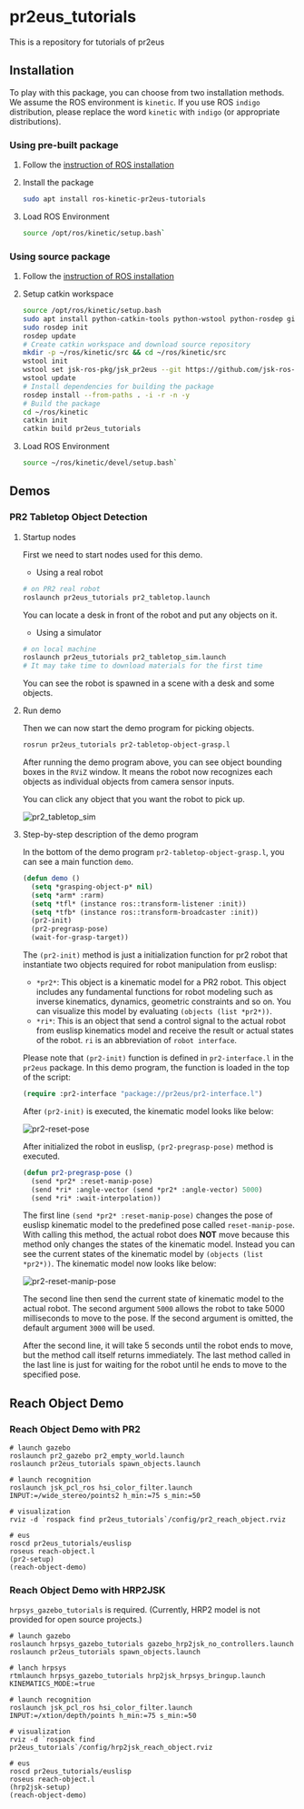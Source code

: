 # pr2eus_tutorials

This is a repository for tutorials of pr2eus

## Installation

To play with this package, you can choose from two installation methods.
We assume the ROS environment is `kinetic`.
If you use ROS `indigo` distribution, please replace the word `kinetic` with `indigo` (or appropriate distributions).

### Using pre-built package

1. Follow the [instruction of ROS installation](http://wiki.ros.org/kinetic/Installation/Ubuntu)
2. Install the package

    ```bash
    sudo apt install ros-kinetic-pr2eus-tutorials
    ```

3. Load ROS Environment

    ```bash
    source /opt/ros/kinetic/setup.bash`
    ```

### Using source package

1. Follow the [instruction of ROS installation](http://wiki.ros.org/kinetic/Installation/Ubuntu)
2. Setup catkin workspace

   ```bash
   source /opt/ros/kinetic/setup.bash
   sudo apt install python-catkin-tools python-wstool python-rosdep git
   sudo rosdep init
   rosdep update
   # Create catkin workspace and download source repository
   mkdir -p ~/ros/kinetic/src && cd ~/ros/kinetic/src
   wstool init
   wstool set jsk-ros-pkg/jsk_pr2eus --git https://github.com/jsk-ros-pkg/jsk_pr2eus.git -v master
   wstool update
   # Install dependencies for building the package
   rosdep install --from-paths . -i -r -n -y
   # Build the package
   cd ~/ros/kinetic
   catkin init
   catkin build pr2eus_tutorials
   ```

3. Load ROS Environment

   ```bash
   source ~/ros/kinetic/devel/setup.bash`
   ```

## Demos

### PR2 Tabletop Object Detection

1. Startup nodes

    First we need to start nodes used for this demo.

    - Using a real robot

    ```bash
    # on PR2 real robot
    roslaunch pr2eus_tutorials pr2_tabletop.launch
    ```

    You can locate a desk in front of the robot and put any objects on it.

    - Using a simulator

    ```bash
    # on local machine
    roslaunch pr2eus_tutorials pr2_tabletop_sim.launch
    # It may take time to download materials for the first time
    ```

    You can see the robot is spawned in a scene with a desk and some objects.

2. Run demo

    Then we can now start the demo program for picking objects.

    ```bash
    rosrun pr2eus_tutorials pr2-tabletop-object-grasp.l
    ```

    After running the demo program above, you can see object bounding boxes in the `RViZ` window.
    It means the robot now recognizes each objects as individual objects from camera sensor inputs.

    You can click any object that you want the robot to pick up.


    ![pr2_tabletop_sim](https://gist.githubusercontent.com/furushchev/b3f3bb08953407966f80f4b0ac70c7dd/raw/pr2_tabletop_screen.png)

3. Step-by-step description of the demo program

    In the bottom of the demo program `pr2-tabletop-object-grasp.l`, you can see a main function `demo`.

    ```lisp
    (defun demo ()
      (setq *grasping-object-p* nil)
      (setq *arm* :rarm)
      (setq *tfl* (instance ros::transform-listener :init))
      (setq *tfb* (instance ros::transform-broadcaster :init))
      (pr2-init)
      (pr2-pregrasp-pose)
      (wait-for-grasp-target))
    ```

    The `(pr2-init)` method is just a initialization function for pr2 robot that instantiate two objects required for robot manipulation from euslisp:

    - `*pr2*`: This object is a kinematic model for a PR2 robot. This object includes any fundamental functions for robot modeling such as inverse kinematics, dynamics, geometric constraints and so on. You can visualize this model by evaluating `(objects (list *pr2*))`.
    - `*ri*`: This is an object that send a control signal to the actual robot from euslisp kinematics model and receive the result or actual states of the robot. `ri` is an abbreviation of `robot interface`.

    Please note that `(pr2-init)` function is defined in `pr2-interface.l` in the `pr2eus` package.
    In this demo program, the function is loaded in the top of the script:
    
    ```lisp
    (require :pr2-interface "package://pr2eus/pr2-interface.l")
    ```

    After `(pr2-init)` is executed, the kinematic model looks like below:

    ![pr2-reset-pose](https://user-images.githubusercontent.com/1901008/39504750-d44efa06-4e08-11e8-8aef-7c0f3ce0802b.png)


    After initialized the robot in euslisp, `(pr2-pregrasp-pose)` method is executed.

    ```lisp
    (defun pr2-pregrasp-pose ()
      (send *pr2* :reset-manip-pose)
      (send *ri* :angle-vector (send *pr2* :angle-vector) 5000)
      (send *ri* :wait-interpolation))
    ```

    The first line `(send *pr2* :reset-manip-pose)` changes the pose of euslisp kinematic model to the predefined pose called `reset-manip-pose`.
    With calling this method, the actual robot does **NOT** move because this method only changes the states of the kinematic model. Instead you can see the current states of the kinematic model by `(objects (list *pr2*))`.
    The kinematic model now looks like below:

    ![pr2-reset-manip-pose](https://user-images.githubusercontent.com/1901008/39504749-d42a4ff8-4e08-11e8-8597-6ca54b5a97e7.png)

    The second line then send the current state of kinematic model to the actual robot.
    The second argument `5000` allows the robot to take 5000 milliseconds to move to the pose. If the second argument is omitted, the default argument `3000` will be used.

    After the second line, it will take 5 seconds until the robot ends to move, but the method call itself returns immediately.
    The last method called in the last line is just for waiting for the robot until he ends to move to the specified pose.


## Reach Object Demo
### Reach Object Demo with PR2

```
# launch gazebo
roslaunch pr2_gazebo pr2_empty_world.launch
roslaunch pr2eus_tutorials spawn_objects.launch

# launch recognition
roslaunch jsk_pcl_ros hsi_color_filter.launch INPUT:=/wide_stereo/points2 h_min:=75 s_min:=50

# visualization
rviz -d `rospack find pr2eus_tutorials`/config/pr2_reach_object.rviz

# eus
roscd pr2eus_tutorials/euslisp
roseus reach-object.l
(pr2-setup)
(reach-object-demo)
```

### Reach Object Demo with HRP2JSK

`hrpsys_gazebo_tutorials` is required.
(Currently, HRP2 model is not provided for open source projects.)

```
# launch gazebo
roslaunch hrpsys_gazebo_tutorials gazebo_hrp2jsk_no_controllers.launch
roslaunch pr2eus_tutorials spawn_objects.launch

# lanch hrpsys
rtmlaunch hrpsys_gazebo_tutorials hrp2jsk_hrpsys_bringup.launch KINEMATICS_MODE:=true

# launch recognition
roslaunch jsk_pcl_ros hsi_color_filter.launch INPUT:=/xtion/depth/points h_min:=75 s_min:=50

# visualization
rviz -d `rospack find pr2eus_tutorials`/config/hrp2jsk_reach_object.rviz

# eus
roscd pr2eus_tutorials/euslisp
roseus reach-object.l
(hrp2jsk-setup)
(reach-object-demo)
```
